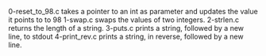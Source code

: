 0-reset_to_98.c takes a pointer to an int as parameter and updates the value it points to to 98
1-swap.c swaps the values of two integers.
2-strlen.c returns the length of a string.
3-puts.c prints a string, followed by a new line, to stdout
4-print_rev.c prints a string, in reverse, followed by a new line.
